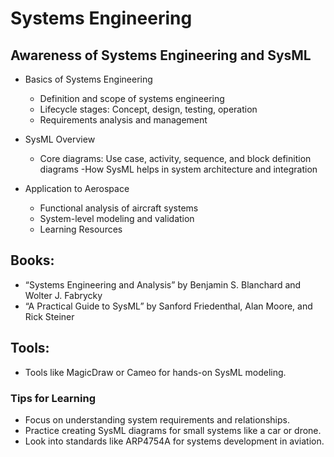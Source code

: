 # Systems Engineering

## Awareness of Systems Engineering and SysML

- Basics of Systems Engineering
  - Definition and scope of systems engineering
  - Lifecycle stages: Concept, design, testing, operation
  - Requirements analysis and management
  
- SysML Overview
  - Core diagrams: Use case, activity, sequence, and block definition diagrams
  -How SysML helps in system architecture and integration
  
- Application to Aerospace
  - Functional analysis of aircraft systems
  - System-level modeling and validation
  - Learning Resources

## Books:
- “Systems Engineering and Analysis” by Benjamin S. Blanchard and Wolter J. Fabrycky
- “A Practical Guide to SysML” by Sanford Friedenthal, Alan Moore, and Rick Steiner

## Tools:
- Tools like MagicDraw or Cameo for hands-on SysML modeling.
  
### Tips for Learning
- Focus on understanding system requirements and relationships.
- Practice creating SysML diagrams for small systems like a car or drone.
- Look into standards like ARP4754A for systems development in aviation.
